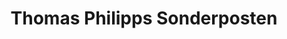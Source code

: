 ---
title: "Thomas Philipps Sonderposten"
url: /muelheim-an-der-ruhr/thomas-philipps-sonderposten/
shop: Kramladen
---